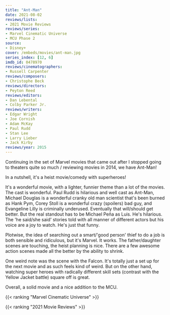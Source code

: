 ```yaml
---
title: "Ant-Man"
date: 2021-08-02
reviews/lists:
- 2021 Movie Reviews
reviews/series:
- Marvel Cinematic Universe
- MCU Phase 2
source:
- Disney+
cover: /embeds/movies/ant-man.jpg
series_index: [12, 6]
imdb_id: 0478970
reviews/cinematographers:
- Russell Carpenter
reviews/composers:
- Christophe Beck
reviews/directors:
- Peyton Reed
reviews/editors:
- Dan Lebental
- Colby Parker Jr.
reviews/writers:
- Edgar Wright
- Joe Cornish
- Adam McKay
- Paul Rudd
- Stan Lee
- Larry Lieber
- Jack Kirby
reviews/year: 2015
---
```


Continuing in the set of Marvel movies that came out after I stopped going to theaters quite so much / reviewing movies in 2014, we have Ant-Man! 

In a nutshell, it's a heist movie/comedy with superheroes! 

It's a wonderful movie, with a lighter, funnier theme than a lot of the movies. The cast is wonderful. Paul Rudd is hilarious and well cast as Ant-Man, Michael Douglas is a wonderful cranky old man scientist that's been burned as Hank Pym, Corey Stoll is a wonderful crazy (spoilers) bad guy, and Evangeline Lilly is criminally underused. Eventually that will/should get better. But the real standout has to be Michael Peña as Luis. He's hilarious. The 'he said/she said' stories told with all manner of different actors but his voice are a joy to watch. He's just that funny.

Plotwise, the idea of searching out a smart/'good person' thief to do a job is both sensible and ridiculous, but it's Marvel. It works. The father/daughter scenes are touching, the heist planning is nice. There are a few awesome action scenes made all the better by the ability to shrink. 

One weird note was the scene with the Falcon. It's totally just a set up for the next movie and as such feels kind of weird. But on the other hand, watching super heroes with radically different skill sets (contrast with the Yellow Jacket battle) square off is great. 

Overall, a solid movie and a nice addition to the MCU. 

{{< ranking "Marvel Cinematic Universe" >}}

{{< ranking "2021 Movie Reviews" >}}
